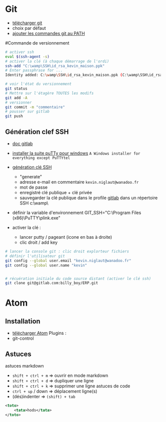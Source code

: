 # Git
* [télécharger git](https://git-scm.com/download/win)
* choix par défaut
* [ajouter les commandes git au PATH](http://www.computerhope.com/issues/ch000549.htm)

#Commande de versionnement
```bash
# activer ssh
eval $(ssh-agent -s)
# activer la clé (à chaque démarrage de l'ordi)
ssh-add "C:\wamp\SSH\id_rsa_kevin_maison.ppk"
# Enter passphrase for ...
Identity added: C:\wamp\SSH\id_rsa_kevin_maison.ppk (C:\wamp\SSH\id_rsa_kevin_maison.ppk)

# voir l'état du versionnement
git status
# Mettre sur l'étagère TOUTES les modifs
git add -A
# versionner
git commit -m "commentaire"
# pousser sur gitlab
git push
```

## Génération clef SSH
* [doc gitlab](https://gitlab.com/profile/keys)

* [installer la suite puTTy pour windows](http://www.chiark.greenend.org.uk/~sgtatham/putty/download.html) `A Windows installer for everything except PuTTYtel`
* [génération clé SSH](http://www.it-connect.fr/chapitres/authentification-ssh-par-cles/)
  * "generate"
  * adresse e-mail en commentaire `kevin.niglaut@wanadoo.fr`
  * mot de passe
  * enregistré clé publique + clé privée
  * sauvegarder la clé publique dans le profile [gitlab](https://gitlab.com/profile/keys) dans un répertoire SSH c:\wamp\

* définir la variable d'environnement GIT_SSH="C:\Program Files (x86)\PuTTY\plink.exe"
* activer la clé :
  * lancer putty / pageant (icone en bas à droite)
  * clic droit / add key

```bash
# lancer la console git : clic droit explorteur fichiers
# définir l'utilisateur git
git config --global user.email "kevin.niglaut@wanadoo.fr"
git config --global user.name "kevin"


# récuération initiale du code source distant (activer le clé ssh)
git clone git@gitlab.com:billy_boy/ERP.git
```



# Atom
## Installation
* [télécharger Atom](https://atom.io/)
Plugins :
* git-control

## Astuces
astuces markdown
* `shift + ctrl + m` => ouvrir en mode markdown
* `shift + ctrl + d` => dupliquer une ligne
* `shift + ctrl + k` => supprimer une ligne
astuces de code
* `ctrl + up` / down => déplacement ligne(s)
* (dés)indenter => `(shift) + tab`

```xml
<toto>
    <tata>hods</tata>
</toto>
```
